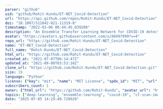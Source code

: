 ```yaml
---
parser: "github"
uid: "github/Rohit-Kundu/ET-NET_Covid-Detection"
url: "https://api.github.com/repos/Rohit-Kundu/ET-NET_Covid-Detection"
doi: "10.1007/S11042-021-11319-8"
timestamp: "2022-03-06 00:44:45.039208"
description: "An Ensemble Transfer Learning Network for COVID-19 detection from lung CT-scan images."
avatar: "https://avatars.githubusercontent.com/u/80497999?v=4"
repo_url: "https://github.com/Rohit-Kundu/ET-NET_Covid-Detection"
name: "ET-NET_Covid-Detection"
full_name: "Rohit-Kundu/ET-NET_Covid-Detection"
html_url: "https://github.com/Rohit-Kundu/ET-NET_Covid-Detection"
created_at: "2021-07-07T06:14:47Z"
updated_at: "2021-09-08T03:53:16Z"
clone_url: "https://github.com/Rohit-Kundu/ET-NET_Covid-Detection.git"
size: 19
language: "Python"
license: {"key": "mit", "name": "MIT License", "spdx_id": "MIT", "url": "https://api.github.com/licenses/mit", "node_id": "MDc6TGljZW5zZTEz"}
subscribers_count: 1
owner: {"html_url": "https://github.com/Rohit-Kundu", "avatar_url": "https://avatars.githubusercontent.com/u/80497999?v=4", "login": "Rohit-Kundu", "type": "User"}
topics: ["deep-learning", "ensemble-learning", "covid-19", "ct-scan-images"]
date: "2025-07-05 14:29:40.728928"
---
```

